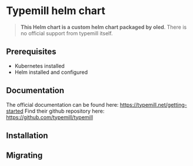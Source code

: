 # Typemill helm chart

> **This Helm chart is a custom helm chart packaged by oled**.
> There is no official support from typemill itself.

## Prerequisites
- Kubernetes installed
- Helm installed and configured

## Documentation
The official documentation can be found here: https://typemill.net/getting-started
Find their github repository here: https://github.com/typemill/typemill

## Installation



## Migrating
